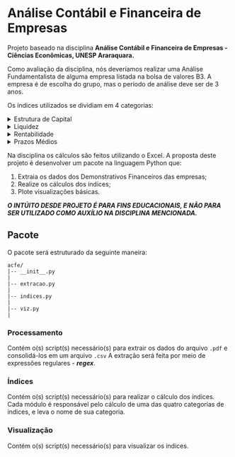 # Análise Contábil e Financeira de Empresas

Projeto baseado na disciplina **Análise Contábil e Financeira de Empresas - Ciências Econômicas, UNESP Araraquara.**

Como avaliação da disciplina, nós deveríamos realizar uma Análise Fundamentalista de alguma empresa listada na bolsa de valores B3. A empresa é de escolha do grupo, mas o período de análise deve ser de 3 anos.

Os índices utilizados se dividiam em 4 categorias:

<details>
<summary>Estrutura de Capital</summary>
    
    - Participação de Capital de Terceiros
    
    - Composição do Endividamento
        
    - Imobilização do Patrimônio Líquido  
        
    - Capital Circulante Próprio (CCP)
        
    - Capital Circulante Líquido (CCL)
            
    - Imobilização de Recursos Não Corrente
</details>

<details>
<summary>Liquidez</summary>
    
    - Liquidez Geral
    
    - Liquidez Corrente
    
    - Liquidez Seca
</details>

<details>
<summary>Rentabilidade</summary>
    
    - Giro do Ativo
    
    - Margem Líquida
    
    - Rentabilidade do Ativo (ROA)
    
    - Rentabilidade do Patrimônio Líquido (ROE)
</details>

<details>
<summary>Prazos Médios</summary>

    - Prazo Médio de Recebimento de Vendas (PMRV)
    
    - Prazo Médio de Pagamento de Contas (PMPC)
    
    - Prazo Médio de Renovação de Estoques (PMRE)
    
    - Giro do Estoque
</details>

Na disciplina os cálculos são feitos utilizando o Excel. A proposta deste projeto é desenvolver um pacote na linguagem Python que:

1. Extraia os dados dos Demonstrativos Financeiros das empresas;
2. Realize os cálculos dos índices;
3. Plote visualizações básicas.

***O INTÚITO DESDE PROJETO É PARA FINS EDUCACIONAIS, E NÃO PARA SER UTILIZADO COMO AUXÍLIO NA DISCIPLINA MENCIONADA.***

## Pacote
O pacote será estruturado da seguinte maneira:
```
acfe/
|-- __init__.py
|
|-- extracao.py
|
|-- indices.py
|
|-- viz.py
|
```

### Processamento
Contém o(s) script(s) necessário(s) para extrair os dados do arquivo `.pdf` e consolidá-los em um arquivo `.csv`
A extração será feita por meio de expressões regulares - ***regex***.

### Índices
Contém o(s) script(s) necessário(s) para realizar o cálculo dos índices. Cada módulo é responsável pelo cálculo de uma das quatro categorias de índices, e leva o nome de sua categoria.

### Visualização
Contém o(s) script(s) necessário(s) para visualizar os índices.
